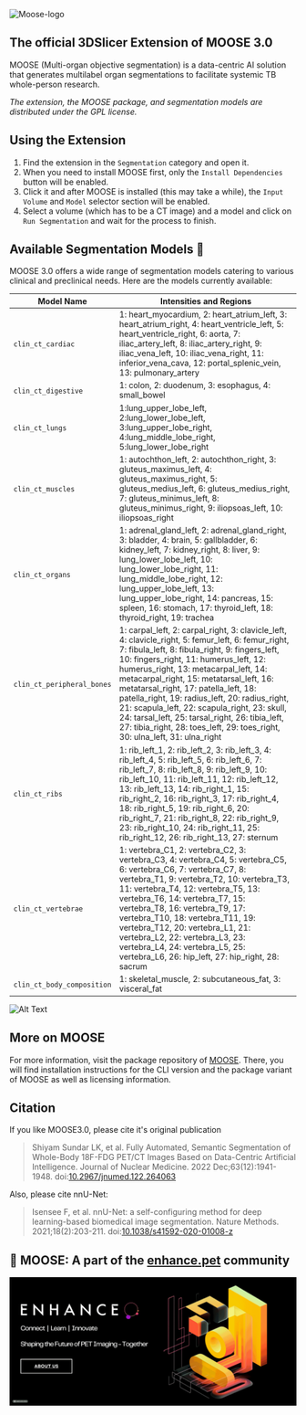 ![Moose-logo](Images/moose.png)

## The official 3DSlicer Extension of MOOSE 3.0

MOOSE (Multi-organ objective segmentation) is a data-centric AI solution that generates multilabel organ segmentations to facilitate systemic TB whole-person research.

_The extension, the MOOSE package, and segmentation models are distributed under the GPL license._

## Using the Extension
1. Find the extension in the `Segmentation` category and open it. 
2. When you need to install MOOSE first, only the `Install Dependencies` button will be enabled. 
3. Click it and after MOOSE is installed (this may take a while), the `Input Volume` and `Model` selector section will be enabled. 
4. Select a volume (which has to be a CT image) and a model and click on `Run Segmentation` and wait for the process to finish.

## Available Segmentation Models 🧬

MOOSE 3.0 offers a wide range of segmentation models catering to various clinical and preclinical needs. Here are the models currently available:

| **Model Name**        | **Intensities and Regions**                                                                                                                                                                                                                           |
|-----------------------|-------------------------------------------------------------------------------------------------------------------------------------------------------------------------------------------------------------------------------------------------------|
| `clin_ct_cardiac`     | 1: heart_myocardium, 2: heart_atrium_left, 3: heart_atrium_right, 4: heart_ventricle_left, 5: heart_ventricle_right, 6: aorta, 7: iliac_artery_left, 8: iliac_artery_right, 9: iliac_vena_left, 10: iliac_vena_right, 11: inferior_vena_cava, 12: portal_splenic_vein, 13: pulmonary_artery|
| `clin_ct_digestive`   | 1: colon, 2: duodenum, 3: esophagus, 4: small_bowel                                                                                                                                                                  |                                                                                      
| `clin_ct_lungs`       | 1:lung_upper_lobe_left, 2:lung_lower_lobe_left, 3:lung_upper_lobe_right, 4:lung_middle_lobe_right, 5:lung_lower_lobe_right                                                                                                                             |
| `clin_ct_muscles`     | 1: autochthon_left, 2: autochthon_right, 3: gluteus_maximus_left, 4: gluteus_maximus_right, 5: gluteus_medius_left, 6: gluteus_medius_right, 7: gluteus_minimus_left, 8: gluteus_minimus_right, 9: iliopsoas_left, 10: iliopsoas_right                          |
| `clin_ct_organs`      | 1: adrenal_gland_left, 2: adrenal_gland_right, 3: bladder, 4: brain, 5: gallbladder, 6: kidney_left, 7: kidney_right, 8: liver, 9: lung_lower_lobe_left, 10: lung_lower_lobe_right, 11: lung_middle_lobe_right, 12: lung_upper_lobe_left, 13: lung_upper_lobe_right, 14: pancreas, 15: spleen, 16: stomach, 17: thyroid_left, 18: thyroid_right, 19: trachea |
| `clin_ct_peripheral_bones` | 1: carpal_left, 2: carpal_right, 3: clavicle_left, 4: clavicle_right, 5: femur_left, 6: femur_right, 7: fibula_left, 8: fibula_right, 9: fingers_left, 10: fingers_right, 11: humerus_left, 12: humerus_right, 13: metacarpal_left, 14: metacarpal_right, 15: metatarsal_left, 16: metatarsal_right, 17: patella_left, 18: patella_right, 19: radius_left, 20: radius_right, 21: scapula_left, 22: scapula_right, 23: skull, 24: tarsal_left, 25: tarsal_right, 26: tibia_left, 27: tibia_right, 28: toes_left, 29: toes_right, 30: ulna_left, 31: ulna_right |
| `clin_ct_ribs`        | 1: rib_left_1, 2: rib_left_2, 3: rib_left_3, 4: rib_left_4, 5: rib_left_5, 6: rib_left_6, 7: rib_left_7, 8: rib_left_8, 9: rib_left_9, 10: rib_left_10, 11: rib_left_11, 12: rib_left_12, 13: rib_left_13, 14: rib_right_1, 15: rib_right_2, 16: rib_right_3, 17: rib_right_4, 18: rib_right_5, 19: rib_right_6, 20: rib_right_7, 21: rib_right_8, 22: rib_right_9, 23: rib_right_10, 24: rib_right_11, 25: rib_right_12, 26: rib_right_13, 27: sternum |
| `clin_ct_vertebrae`   | 1: vertebra_C1, 2: vertebra_C2, 3: vertebra_C3, 4: vertebra_C4, 5: vertebra_C5, 6: vertebra_C6, 7: vertebra_C7, 8: vertebra_T1, 9: vertebra_T2, 10: vertebra_T3, 11: vertebra_T4, 12: vertebra_T5, 13: vertebra_T6, 14: vertebra_T7, 15: vertebra_T8, 16: vertebra_T9, 17: vertebra_T10, 18: vertebra_T11, 19: vertebra_T12, 20: vertebra_L1, 21: vertebra_L2, 22: vertebra_L3, 23: vertebra_L4, 24: vertebra_L5, 25: vertebra_L6, 26: hip_left, 27: hip_right, 28: sacrum |
| `clin_ct_body_composition`   | 1: skeletal_muscle, 2: subcutaneous_fat, 3: visceral_fat |

![Alt Text](/Images/MOOSE.gif)

## More on MOOSE
For more information, visit the package repository of [MOOSE](https://github.com/ENHANCE-PET/MOOSE).
There, you will find installation instructions for the CLI version and the package variant of MOOSE as well as licensing information.

## Citation
If you like MOOSE3.0, please cite it's original publication
>Shiyam Sundar LK, et al. Fully Automated, Semantic Segmentation of Whole-Body 18F-FDG PET/CT Images Based on Data-Centric Artificial Intelligence. Journal of Nuclear Medicine. 2022 Dec;63(12):1941-1948. doi:[10.2967/jnumed.122.264063 ](https://doi.org/10.2967/jnumed.122.264063 )

Also, please cite nnU-Net:
>Isensee F, et al. nnU-Net: a self-configuring method for deep learning-based biomedical image segmentation. Nature Methods. 2021;18(2):203-211. doi:[10.1038/s41592-020-01008-z](https://doi.org/10.1038/s41592-020-01008-z)

## 🦌 MOOSE: A part of the [enhance.pet](https://enhance.pet) community

![Alt Text](/Images/Enhance.gif)